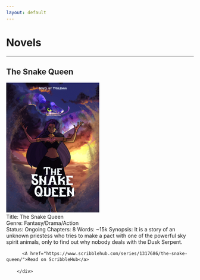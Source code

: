 ```yaml
---
layout: default
---
```


<h1>Novels</h1>
<hr>
<h2>The Snake Queen</h2>
<div id="novel-sector1">
    <div id="novel-sector1-left">
        <img src="/static/image/stories/okladka-text-mini.png">
        <div id="novel-sector1-right">
          Title: The Snake Queen<br>
          Genre: Fantasy/Drama/Action<br>
          Status: Ongoing
          Chapters: 8
          Words: ~15k
          Synopsis: It is a story of an unknown priestess who tries to make a pact with one of the powerful sky spirit animals, only to find out why nobody deals with the Dusk Serpent.

          <A href="https://www.scribblehub.com/series/1317686/the-snake-queen/">Read on ScribbleHub</a>
            
        </div>

</div>
</div>
